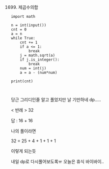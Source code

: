 1699. 제곱수의합
```python3
import math

n = int(input())
cnt = 0
a = n
while True:
    cnt += 1
    if a <= 1:
        break
    j = math.sqrt(a)
    if j.is_integer():
        break
    num = int(j)
    a = a - (num*num)

print(cnt)



```
당근 그리디인줄 알고 풀었지만 날 기만하네 dp.....

< 반례 > 
32

답 : 16 + 16

나의 풀이라면

32 
= 25 + 4 + 1 + 1 + 1

이렇게 되는듯

내일 dp로 다시풀어보도록ㅠ 오늘은 휴식 바이바이..

